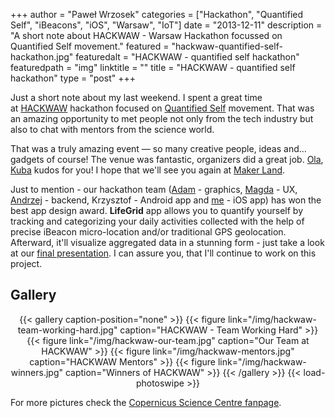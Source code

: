 +++
author = "Paweł Wrzosek"
categories = ["Hackathon", "Quantified Self", "iBeacons", "iOS", "Warsaw", "IoT"]
date = "2013-12-11"
description = "A short note about HACKWAW - Warsaw Hackathon focussed on Quantified Self movement."
featured = "hackwaw-quantified-self-hackathon.jpg"
featuredalt = "HACKWAW - quantified self hackathon"
featuredpath = "img"
linktitle = ""
title = "HACKWAW - quantified self hackathon"
type = "post"
+++

Just a short note about my last weekend. I spent a great time at [HACKWAW](http://hackwaw.com) hackathon focused on [Quantified Self](http://en.wikipedia.org/wiki/Quantified_Self) movement. That was an amazing opportunity to met people not only from the tech industry but also to chat with mentors from the science world.

That was a truly amazing event — so many creative people, ideas and... gadgets of course! The venue was fantastic, organizers did a great job. [Ola](https://twitter.com/olasitarska), [Kuba](https://twitter.com/83TB) kudos for you! I hope that we'll see you again at [Maker Land](http://www.makerland.org).

Just to mention - our hackathon team ([Adam](https://twitter.com/banaszekdesign) - graphics, [Magda](https://twitter.com/mchyzynska) - UX, [Andrzej](https://twitter.com/apragacz) - backend, Krzysztof - Android app and [me](https://twitter.com/wzs) - iOS app) has won the best app design award. **LifeGrid** app allows you to quantify yourself by tracking and categorizing your daily activities collected with the help of precise iBeacon micro-location and/or traditional GPS geolocation. Afterward, it'll visualize aggregated data in a stunning form - just take a look at our [final presentation](http://speakerdeck.com/wzs/lifegrid-track-and-visualise-your-daily-activities). I can assure you, that I'll continue to work on this project.

## Gallery

<center>
	{{< gallery caption-position="none" >}}
	{{< figure link="/img/hackwaw-team-working-hard.jpg" caption="HACKWAW - Team Working Hard" >}}
	{{< figure link="/img/hackwaw-our-team.jpg" caption="Our Team at HACKWAW" >}}
	{{< figure link="/img/hackwaw-mentors.jpg" caption="HACKWAW Mentors" >}}
	{{< figure link="/img/hackwaw-winners.jpg" caption="Winners of HACKWAW" >}}
	{{< /gallery >}} {{< load-photoswipe >}}
</center>

For more pictures check the [Copernicus Science Centre fanpage](https://www.facebook.com/media/set/?set=a.10151760001050178.1073741866.353030510177&amp;type=1).